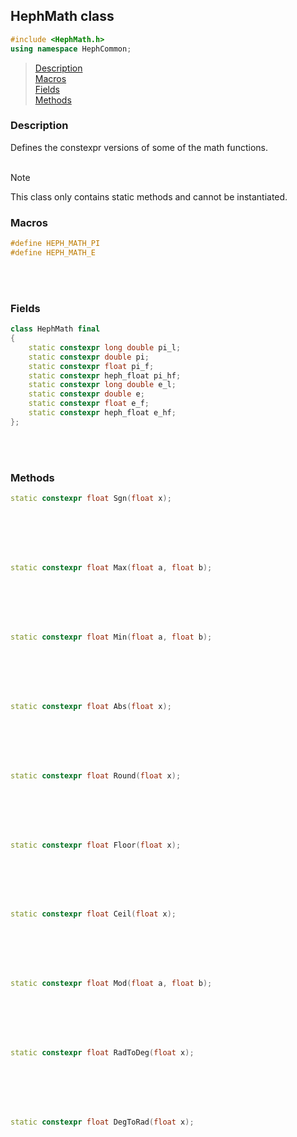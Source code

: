## HephMath class
```c++
#include <HephMath.h>
using namespace HephCommon;
```

> [Description](#description)<br>
[Macros](#macros)<br>
[Fields](#fields)<br>
[Methods](#methods)


### Description
Defines the constexpr versions of some of the math functions.
<br><br>

> [!NOTE]
> This class only contains static methods and cannot be instantiated.



### Macros

```c++
#define HEPH_MATH_PI
#define HEPH_MATH_E
```
<br><br>


### Fields

```c++
class HephMath final
{
    static constexpr long double pi_l;
    static constexpr double pi;
    static constexpr float pi_f;
    static constexpr heph_float pi_hf;
    static constexpr long double e_l;
    static constexpr double e;
    static constexpr float e_f;
    static constexpr heph_float e_hf;
};
```
<br><br>


### Methods

```c++
static constexpr float Sgn(float x);
```
<br><br><br><br>

```c++
static constexpr float Max(float a, float b);
```
<br><br><br><br>

```c++
static constexpr float Min(float a, float b);
```
<br><br><br><br>

```c++
static constexpr float Abs(float x);
```
<br><br><br><br>

```c++
static constexpr float Round(float x);
```
<br><br><br><br>

```c++
static constexpr float Floor(float x);
```
<br><br><br><br>

```c++
static constexpr float Ceil(float x);
```
<br><br><br><br>

```c++
static constexpr float Mod(float a, float b);
```
<br><br><br><br>

```c++
static constexpr float RadToDeg(float x);
```
<br><br><br><br>

```c++
static constexpr float DegToRad(float x);
```
<br><br><br><br>
